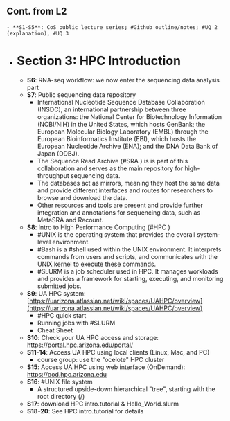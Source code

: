 ## Cont. from L2
	- **S1-S5**: CoS public lecture series; #Github outline/notes; #UQ 2 (explanation), #UQ 3
- # Section 3: HPC Introduction
	- **S6**: RNA-seq workflow: we now enter the sequencing data analysis part
	- **S7**: Public sequencing data repository
		- International Nucleotide Sequence Database Collaboration (INSDC), an international partnership between three organizations: the National Center for Biotechnology Information (NCBI/NIH) in the United States, which hosts GenBank; the European Molecular Biology Laboratory (EMBL) through the European Bioinformatics Institute (EBI), which hosts the European Nucleotide Archive (ENA); and the DNA Data Bank of Japan (DDBJ).
		- The Sequence Read Archive (#SRA ) is is part of this collaboration and serves as the main repository for high-throughput sequencing data.
		- The databases act as mirrors, meaning they host the same data and provide different interfaces and routes for researchers to browse and download the data.
		- Other resources and tools are present and provide further integration and annotations for sequencing data, such as MetaSRA and Recount.
	- **S8**: Intro to High Performance Computing (#HPC )
		- #UNIX is the operating system that provides the overall system-level environment.
		- #Bash is a #shell used within the UNIX environment. It interprets commands from users and scripts, and communicates with the UNIX kernel to execute these commands.
		- #SLURM is a job scheduler used in HPC. It manages workloads and provides a framework for starting, executing, and monitoring submitted jobs.
	- **S9**: UA HPC system: [https://uarizona.atlassian.net/wiki/spaces/UAHPC/overview](https://uarizona.atlassian.net/wiki/spaces/UAHPC/overview)
		- #HPC quick start
		- Running jobs with #SLURM
		- Cheat Sheet
	- **S10**: Check your UA HPC access and storage: https://portal.hpc.arizona.edu/portal/
	- **S11-14**: Access UA HPC using local clients (Linux, Mac, and PC)
		- course group: use the "ocelote" HPC cluster
	- **S15**: Access UA HPC using web interface (OnDemand): https://ood.hpc.arizona.edu
	- **S16**: #UNIX file system
		- A structured upside-down hierarchical "tree", starting with the root directory (/)
	- **S17**:  download HPC intro.tutorial & Hello_World.slurm
	- **S18-20**: See HPC intro.tutorial for details